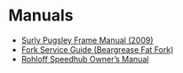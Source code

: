 # Manuals

- [Surly Pugsley Frame Manual (2009)](https://surlybikes.com/files/manuals/PugsleyFrameManual.pdf)  
- [Fork Service Guide (Beargrease Fat Fork)](https://example.com/beargreaseservice.pdf)  
- [Rohloff Speedhub Owner’s Manual](https://rohloff.de/en/download/downloads/)  